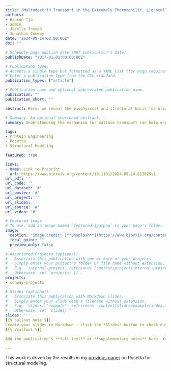 ```yaml
---
title: "Maltodextrin Transport in the Extremely Thermophilic, Lignocellulose Degrading Bacterium Anaerocellum bescii"
authors:
- Hansen Tjo
- admin
- Jerelle Joseph
- Jonathan Conway
date: "2024-09-14T00:00:00Z"
doi: ""

# Schedule page publish date (NOT publication's date).
publishDate: "2017-01-01T00:00:00Z"

# Publication type.
# Accepts a single type but formatted as a YAML list (for Hugo requirements).
# Enter a publication type from the CSL standard.
publication_types: ["article"]

# Publication name and optional abbreviated publication name.
publication: ""
publication_short: ""

abstract: Here, we reveal the biophysical and structural basis for oligosaccharide transport by two maltodextrin ABC transporters in A. bescii. This is the first biophysical characterization of carbohydrate uptake in this organism and establishes a workflow for characterizing other oligosaccharide transporters in A. bescii and similar lignocellulosic thermophiles of interest for lignocellulosic bioprocessing. By deciphering the mechanisms underlying high affinity sugar uptake in A. bescii, we shed light on an underexplored step between extracellular lignocellulose degradation and intracellular conversion of sugars to metabolic products. This understanding will expand opportunities for harnessing sugar transport in thermophiles to reshape lignocellulose bioprocessing as part of a renewable bioeconomy.

# Summary. An optional shortened abstract.
summary: Understanding the mechanism for maltose transport can help engineer thermophilic organisms for biofuel production!

tags:
- Protein Engineering
- Rosetta
- Structural Modeling

featured: true

links:
- name: Link to Preprint
  url: https://www.biorxiv.org/content/10.1101/2024.09.14.613025v1
url_pdf: ''
url_code: ''
url_dataset: '#'
url_poster: '#'
url_project: ''
url_slides: ''
url_source: '#'
url_video: '#'

# Featured image
# To use, add an image named `featured.jpg/png` to your page's folder. 
image:
  caption: 'Image credit: [**Unsplash**](https://www.biorxiv.org/content/biorxiv/early/2024/09/14/2024.09.14.613025/F6.medium.gif)'
  focal_point: ""
  preview_only: false

# Associated Projects (optional).
#   Associate this publication with one or more of your projects.
#   Simply enter your project's folder or file name without extension.
#   E.g. `internal-project` references `content/project/internal-project/index.md`.
#   Otherwise, set `projects: []`.
projects:
- conway-projects

# Slides (optional).
#   Associate this publication with Markdown slides.
#   Simply enter your slide deck's filename without extension.
#   E.g. `slides: "example"` references `content/slides/example/index.md`.
#   Otherwise, set `slides: ""`.
slides: ''
{{% callout note %}}
Create your slides in Markdown - click the *Slides* button to check out the example.
{{% /callout %}}

Add the publication's **full text** or **supplementary notes** here. You can use rich formatting such as including [code, math, and images](https://docs.hugoblox.com/content/writing-markdown-latex/).

---
```


This work is driven by the results in my [previous paper](/publication/conference-paper/) on Rosetta for structural modeling.

